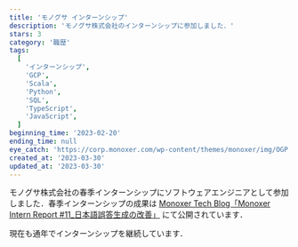 ```yaml
---
title: 'モノグサ インターンシップ'
description: 'モノグサ株式会社のインターンシップに参加しました．'
stars: 3
category: '職歴'
tags:
  [
    'インターンシップ',
    'GCP',
    'Scala',
    'Python',
    'SQL',
    'TypeScript',
    'JavaScript',
  ]
beginning_time: '2023-02-20'
ending_time: null
eye_catch: 'https://corp.monoxer.com/wp-content/themes/monoxer/img/OGP.jpg'
created_at: '2023-03-30'
updated_at: '2023-03-30'
---
```


モノグサ株式会社の春季インターンシップにソフトウェアエンジニアとして参加しました．春季インターンシップの成果は [Monoxer Tech Blog「Monoxer Intern Report #11\_日本語誤答生成の改善」](https://tech.monoxer.com/entry/2023/03/30/182519) にて公開されています．

現在も通年でインターンシップを継続しています．
